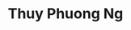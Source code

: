 ---
layout: album_gallery
resource: instagram
title: "Thuy Phuong Ng"
description: "Instagram albums of Thuy Phuong Ng</br>. Username: imphuon.g"
active: gallery
images:
- image_path: /imphuon.g/-1/20240815_173642_455635491_1158472982113985_8700649757307795662_n.jpg
  gallery-folder: /gallery/imphuon.g/-1/
  gallery-name: -1
  gallery-date: March 2025
- image_path: /imphuon.g/0/20250107_181501_473015174_600318055924538_5586355923978014686_n.jpg
  gallery-folder: /gallery/imphuon.g/0/
  gallery-name: 0
  gallery-date: March 2025
- image_path: /imphuon.g/1/20250318_170233_481407980_18387534592104936_2486984683961682802_n2.jpg
  gallery-folder: /gallery/imphuon.g/1/
  gallery-name: 1
  gallery-date: March 2025
- image_path: /imphuon.g/2/7.jpg
  gallery-folder: /gallery/imphuon.g/2/
  gallery-name: 2
  gallery-date: March 2025
- image_path: /imphuon.g/3/449144357_3693201607558214_5017054592488002498_n.jpg
  gallery-folder: /gallery/imphuon.g/3/
  gallery-name: 3
  gallery-date: March 2025
- image_path: /imphuon.g/4/20230902_165552_372754257_1095447574762701_8382264247576317612_n.jpg
  gallery-folder: /gallery/imphuon.g/4/
  gallery-name: 4
  gallery-date: March 2025
- image_path: /imphuon.g/5/20250227_183635_481737895_18387958678104936_378166540423606838_n.jpg
  gallery-folder: /gallery/imphuon.g/5/
  gallery-name: 5
  gallery-date: March 2025
- image_path: /imphuon.g/6/20230217_183957_331501552_1884755112346783_6380766049872463588_n.jpg
  gallery-folder: /gallery/imphuon.g/6/
  gallery-name: 6
  gallery-date: March 2025
---